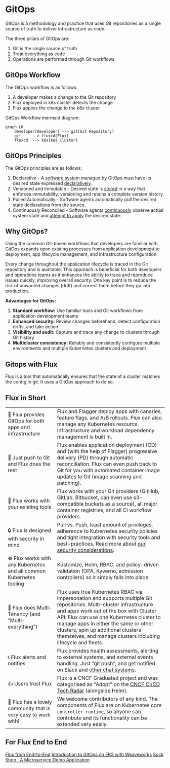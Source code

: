 # GitOps

GitOps is a methodology and practice that uses Git repositories as a single source of truth to deliver infrastructure as code. 

The three pillars of GitOps are:
1. Git is the single source of truth
1. Treat everything as code
1. Operations are performed through Git workflows

## GitOps Workflow

The GitOps workflow is as follows:

1. A developer makes a change to the Git repository
1. Flux deployed in k8s cluster detects the change 
1. Flux applies the change to the k8s cluster

GitOps Workflow mermaid diagram:

```mermaid
graph LR
    developer[Developer] --> git[Git Repository]
    git     --> fluxcd[Flux]
    fluxcd  --> k8s[k8s Cluster]
```

## GitOps Principles

The GitOps principles are as follows:

1. Declarative - A [software system](https://github.com/open-gitops/documents/blob/v1.0.0/GLOSSARY.md#software-system) managed by GitOps must have its desired state expressed [declaratively](https://github.com/open-gitops/documents/blob/v1.0.0/GLOSSARY.md#declarative-description).
1. Versioned and Immutable - Desired state is [stored](https://github.com/open-gitops/documents/blob/v1.0.0/GLOSSARY.md#state-store) in a way that enforces immutability, versioning and retains a complete version history.
1. Pulled Automatically - Software agents automatically pull the desired state declarations from the source.
1. Continuously Reconciled - Software agents [continuously](https://github.com/open-gitops/documents/blob/v1.0.0/GLOSSARY.md#continuous) observe actual system state and [attempt to apply](https://github.com/open-gitops/documents/blob/v1.0.0/GLOSSARY.md#reconciliation) the desired state.

## Why GitOps?

Using the common Git-based workflows that developers are familiar with, GitOps expands upon existing processes from application development to deployment, app lifecycle management, and infrastructure configuration.

Every change throughout the application lifecycle is traced in the Git repository and is auditable. This approach is beneficial for both developers and operations teams as it enhances the ability to trace and reproduce issues quickly, improving overall security. One key point is to reduce the risk of unwanted changes (drift) and correct them before they go into production.

**Advantages for GitOps:**

1. **Standard workflow:** Use familiar tools and Git workflows from application development teams
1. **Enhanced security:** Review changes beforehand, detect configuration drifts, and take action
1. **Visibility and audit:** Capture and trace any change to clusters through Git history
1. **Multicluster consistency:** Reliably and consistently configure multiple environments and multiple Kubernetes clusters and deployment

## Gitops with Flux

Flux is a tool that automatically ensures that the state of a cluster matches the config in git. It uses a GitOps approach to do so.

## Flux in Short

|     |     |
| --- | --- |
| 🤝 Flux provides GitOps for both apps and infrastructure | Flux and Flagger deploy apps with canaries, feature flags, and A/B rollouts. Flux can also manage any Kubernetes resource. Infrastructure and workload dependency management is built in. |
| 🤖 Just push to Git and Flux does the rest | Flux enables application deployment (CD) and (with the help of Flagger) progressive delivery (PD) through automatic reconciliation. Flux can even push back to Git for you with automated container image updates to Git (image scanning and patching). |
| 🔩 Flux works with your existing tools | Flux works with your Git providers (GitHub, GitLab, Bitbucket, can even use s3-compatible buckets as a source), all major container registries, and all CI workflow providers. |
| 🔒 Flux is designed with security in mind | Pull vs. Push, least amount of privileges, adherence to Kubernetes security policies and tight integration with security tools and best-practices. Read more about [our security considerations](/flux/security). |
| ☸️ Flux works with any Kubernetes and all common Kubernetes tooling |  Kustomize, Helm, RBAC, and policy-driven validation (OPA, Kyverno, admission controllers) so it simply falls into place. |
| 🤹 Flux does Multi-Tenancy (and “Multi-everything”) | Flux uses true Kubernetes RBAC via impersonation and supports multiple Git repositories. Multi-cluster infrastructure and apps work out of the box with Cluster API: Flux can use one Kubernetes cluster to manage apps in either the same or other clusters, spin up additional clusters themselves, and manage clusters including lifecycle and fleets. |
| 📞 Flux alerts and notifies | Flux provides health assessments, alerting to external systems, and external events handling. Just “git push”, and get notified on Slack and [other chat systems](/flux/components/notification/provider/). |
| 👍 Users trust Flux | Flux is a CNCF Graduated project and was categorised as "Adopt" on the [CNCF CI/CD Tech Radar](https://radar.cncf.io/2020-06-continuous-delivery) (alongside Helm). |
| 💖 Flux has a lovely community that is very easy to work with! | We welcome contributors of any kind. The components of Flux are on Kubernetes core `controller-runtime`, so anyone can contribute and its functionality can be extended very easily. |

## For Flux End to End

[Flux from End-to-End](https://fluxcd.io/flux/flux-e2e/)
[Introduction to GitOps on EKS with Weaveworks](https://weaveworks-gitops.awsworkshop.io/)
[Sock Shop : A Microservice Demo Application](https://github.com/microservices-demo/microservices-demo)